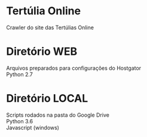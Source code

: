 # Tertúlia Online
Crawler do site das Tertúlias Online

# Diretório WEB

Arquivos preparados para configurações do Hostgator<br />
Python 2.7

# Diretório LOCAL

Scripts rodados na pasta do Google Drive<br />
Python 3.6<br />
Javascript (windows)
